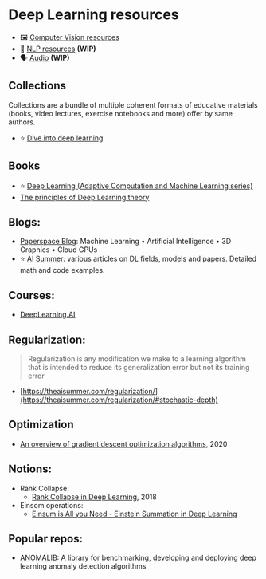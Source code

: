 # Deep Learning resources


* 🖼️ [Computer Vision resources](Computer%20vision/Readme.md)
* 📄 [NLP resources](NLP/Readme.md) **(WIP)**
* 🗣️ [Audio](Audio/Readme.md) **(WIP)**


## Collections
Collections are a bundle of multiple coherent formats of educative materials (books, video lectures, exercise notebooks and more) offer by same authors.
* ⭐ [Dive into deep learning](http://d2l.ai/)

## Books

* ⭐ [Deep Learning (Adaptive Computation and Machine Learning series)](https://github.com/janishar/mit-deep-learning-book-pdf/blob/master/complete-book-bookmarked-pdf/deeplearningbook.pdf)
* [The principles of Deep Learning theory](https://arxiv.org/pdf/2106.10165.pdf)


## Blogs:

* [Paperspace Blog](https://blog.paperspace.com/): Machine Learning • Artificial Intelligence • 3D Graphics • Cloud GPUs
* ⭐ [AI Summer](https://theaisummer.com/): various articles on DL fields, models and papers. Detailed math and code examples.

## Courses:
* [DeepLearning.AI](https://www.deeplearning.ai/)

## Regularization: 
> Regularization is any modification we make to a learning algorithm that is intended to reduce its generalization error but not its training error
* [https://theaisummer.com/regularization/](https://theaisummer.com/regularization/#stochastic-depth)

## Optimization
* [An overview of gradient descent optimization algorithms](http://ruder.io/optimizing-gradient-descent/), 2020

## Notions:
* Rank Collapse:
    * [Rank Collapse in Deep Learning](https://calculatedcontent.com/2018/09/21/rank-collapse-in-deep-learning/), 2018
* Einsom operations:
    * [Einsum is All you Need - Einstein Summation in Deep Learning](https://rockt.github.io/2018/04/30/einsum)


## Popular repos:
* [ANOMALIB](https://github.com/openvinotoolkit/anomalib): A library for benchmarking, developing and deploying deep learning anomaly detection algorithms